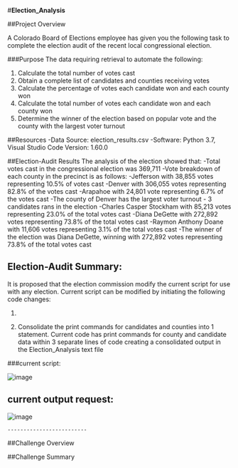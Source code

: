 #**Election_Analysis**

##Project Overview

A Colorado Board of Elections employee has given you the following task to complete the election audit of the recent local congressional election.

###Purpose
The data requiring retrieval to automate the following:
1. Calculate the total number of votes cast
2. Obtain a complete list of candidates and counties receiving votes
3. Calculate the percentage of votes each candidate won and each county won
4. Calculate the total number of votes each candidate won and each county won
5. Determine the winner of the election based on popular vote and the county with the largest voter turnout

##Resources
-Data Source: election_results.csv
-Software: Python 3.7, Visual Studio Code Version: 1.60.0 

##Election-Audit Results
The analysis of the election showed that:
    -Total votes cast in the congressional election was 369,711
    -Vote breakdown of each county in the precinct is as follows:
        -Jefferson with 38,855 votes representing 10.5% of votes cast
        -Denver with 306,055 votes representing 82.8% of the votes cast
        -Arapahoe with 24,801 vote representing 6.7% of the votes cast
     -The county of Denver has the largest voter turnout
    - 3 candidates rans in the election
        -Charles Casper Stockham with 85,213 votes representing 23.0% of the total votes cast
        -Diana DeGette with 272,892 votes representing 73.8% of the total votes cast
        -Raymon Anthony Doane with 11,606 votes representing 3.1% of the total votes cast
    -The winner of the election was Diana DeGette, winning with 272,892 votes representing 73.8% of the total votes cast
    
## Election-Audit Summary:
It is proposed that the election commission modify the current script for use with any election.  Current script can be modified by initiating the following code changes:


1.  


2.  Consolidate the print commands for candidates and counties into 1 statement.  Current code has print commands for county and candidate data within 3 separate lines of code creating a consolidated output in the Election_Analysis text file

###current script:

![image](https://user-images.githubusercontent.com/89538802/133560033-00a02125-776a-4429-9107-188b2a59b566.png)

## current output request:

![image](https://user-images.githubusercontent.com/89538802/133560250-1bad6b88-7d91-4adf-b493-6c67c79d94f6.png)


    -------------------------
##Challenge Overview




##Challenge Summary

